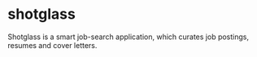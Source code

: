 # shotglass
Shotglass is a smart job-search application, which curates job postings, resumes and cover letters.
